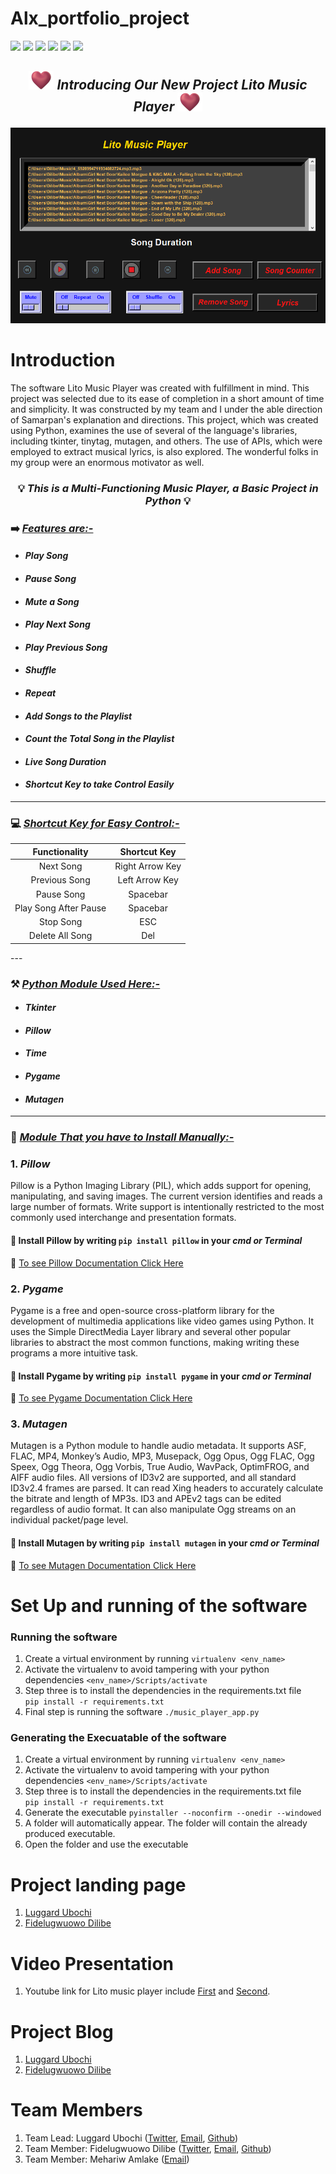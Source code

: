 # Alx_portfolio_project
![](https://img.shields.io/badge/Programming_Language-Python-blue.svg)
![](https://img.shields.io/badge/Main_Tool_Used-Tkinter-red.svg)
![](https://img.shields.io/badge/Music_Player-Multi_Functioning-orange.svg)
![](https://img.shields.io/badge/Mode-Dark_Mode-gold.svg)
![](https://img.shields.io/badge/Python_Version-3.8-brown.svg)
![](https://img.shields.io/badge/Status-Complete-green.svg)

## <p align="center"><img src="pictures_for_readme/heart.png" width=40px> ***_Introducing Our New Project Lito Music Player_*** <img src="pictures_for_readme/heart.png" width=40px></p>

<p align="center"><img src="pictures_for_readme/Lito Music player 12_8_2022 12_55_28 AM.png"></p>


# Introduction

The software Lito Music Player was created with fulfillment in mind. This project was selected due to its ease of completion in a short amount of time and simplicity. It was constructed by my team and I under the able direction of Samarpan's explanation and directions. This project, which was created using Python, examines the use of several of the language's libraries, including tkinter, tinytag, mutagen, and others. The use of APIs, which were employed to extract musical lyrics, is also explored. The wonderful folks in my group were an enormous motivator as well.

### <p align="center">💡 ***_This is a Multi-Functioning Music Player, a Basic Project in Python_*** 💡</p>

### ➡️ ***_<u>Features are:-</u>_***
- #### ***_Play Song_*** 
- #### ***_Pause Song_*** 
- #### ***_Mute a Song_*** 
- #### ***_Play Next Song_*** 
- #### ***_Play Previous Song_*** 
- #### ***_Shuffle_*** 
- #### ***_Repeat_*** 
- #### ***_Add Songs to the Playlist_*** 
- #### ***_Count the Total Song in the Playlist_*** 
- #### ***_Live Song Duration_*** 
- #### ***_Shortcut Key to take Control Easily_*** 

---

### 💻 ***_<u>Shortcut Key for Easy Control:-</u>_*** 
<center>

| Functionality         |  Shortcut Key   |
| :-------------:       |:-----------:    |
| Next Song             | Right Arrow Key |
| Previous Song         | Left Arrow Key  |
| Pause Song            | Spacebar        |
| Play Song After Pause | Spacebar        |
| Stop Song             | ESC             |
| Delete All Song       | Del             |

</center>
---

### ⚒️ ***_<u>Python Module Used Here:-</u>_*** 
- #### ***_Tkinter_***
- #### ***_Pillow_***
- #### ***_Time_***
- #### ***_Pygame_***
- #### ***_Mutagen_***

---

### 🎯 <u>***_Module That you have to Install Manually:-_***</u>
### 1. ***_Pillow_***

Pillow is a Python Imaging Library (PIL), which adds support for opening, manipulating, and saving images. The current version identifies and reads a large number of formats. Write support is intentionally restricted to the most commonly used interchange and presentation formats.


#### 🎯 Install Pillow by writing `pip install pillow` in your ***cmd or Terminal***
🎯 
[To see Pillow Documentation Click Here](https://pypi.org/project/Pillow/)

### 2. ***_Pygame_***

Pygame is a free and open-source cross-platform library for the development of multimedia applications like video games using Python. It uses the Simple DirectMedia Layer library and several other popular libraries to abstract the most common functions, making writing these programs a more intuitive task.

#### 🎯 Install Pygame by writing `pip install pygame` in your ***cmd or Terminal***
🎯 
[To see Pygame Documentation Click Here](https://pypi.org/project/pygame/)

### 3. ***_Mutagen_***

Mutagen is a Python module to handle audio metadata. It supports ASF, FLAC, MP4, Monkey’s Audio, MP3, Musepack, Ogg Opus, Ogg FLAC, Ogg Speex, Ogg Theora, Ogg Vorbis, True Audio, WavPack, OptimFROG, and AIFF audio files. All versions of ID3v2 are supported, and all standard ID3v2.4 frames are parsed. It can read Xing headers to accurately calculate the bitrate and length of MP3s. ID3 and APEv2 tags can be edited regardless of audio format. It can also manipulate Ogg streams on an individual packet/page level.

#### 🎯 Install Mutagen by writing `pip install mutagen` in your ***cmd or Terminal***
🎯 
[To see Mutagen Documentation Click Here](https://pypi.org/project/mutagen/)

# Set Up and running of the software
### Running the software 
1. Create a virtual environment by running 
``` virtualenv <env_name> ```
2. Activate the virtualenv to avoid tampering with your python dependencies
``` <env_name>/Scripts/activate ```
3. Step three is to install the dependencies in the requirements.txt file  
``` pip install -r requirements.txt ```
4. Final step is running the software
``` ./music_player_app.py ```
### Generating the Execuatable of the software
1. Create a virtual environment by running 
``` virtualenv <env_name> ```
2. Activate the virtualenv to avoid tampering with your python dependencies
``` <env_name>/Scripts/activate ```
3. Step three is to install the dependencies in the requirements.txt file  
``` pip install -r requirements.txt ```
4. Generate the executable
``` pyinstaller --noconfirm --onedir --windowed ```
5. A folder will automatically appear. The folder will contain the already produced executable.
6. Open the folder and use the executable


# Project landing page
1. [Luggard Ubochi](https://luggardubochi.wixsite.com/lito-music-player) 
2. [Fidelugwuowo Dilibe](https://ddilibe.github.io/Alx-Project-Landing-Page/)

# Video Presentation
1. Youtube link for Lito music player include [First](https://youtu.be/merDFVLWvEA) and [Second](https://youtu.be/MaQYSwlcods).

# Project Blog 
1. [Luggard Ubochi](https://medium.com/@luggardubochi/this-is-a-music-player-application-with-the-purpose-of-creating-a-satisfaction-for-the-taste-of-549a5dcf23da)
2. [Fidelugwuowo Dilibe](https://medium.com/@dilibe/lito-mus-6d1ee8c98e21)


# Team Members
1. Team Lead: Luggard Ubochi ([Twitter](https://twitter.com/LuggardU), [Email](luggardubochi@gmail.com), [Github](https://github.com/luggardubochi))
2. Team Member: Fidelugwuowo Dilibe ([Twitter](https://twitter.com/therealdilibe), [Email](franklinfidelugwuowo@gmail.com), [Github](https://github.com/Ddilibe))
3. Team Member: Mehariw Amlake ([Email](mehariwamlake@gmail.com))
